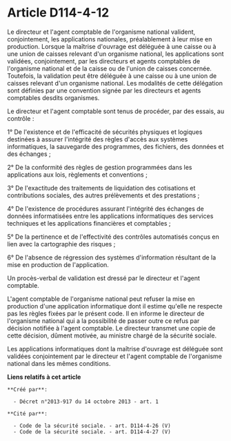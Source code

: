 # Article D114-4-12

Le directeur et l'agent comptable de l'organisme national valident, conjointement, les applications nationales, préalablement
à leur mise en production. Lorsque la maîtrise d'ouvrage est déléguée à une caisse ou à une union de caisses relevant d'un
organisme national, les applications sont validées, conjointement, par les directeurs et agents comptables de l'organisme
national et de la caisse ou de l'union de caisses concernée. Toutefois, la validation peut être déléguée à une caisse ou à
une union de caisses relevant d'un organisme national. Les modalités de cette délégation sont définies par une convention
signée par les directeurs et agents comptables desdits organismes.

Le directeur et l'agent comptable sont tenus de procéder, par des essais, au contrôle :

1° De l'existence et de l'efficacité de sécurités physiques et logiques destinées à assurer l'intégrité des règles d'accès
aux systèmes informatiques, la sauvegarde des programmes, des fichiers, des données et des échanges ;

2° De la conformité des règles de gestion programmées dans les applications aux lois, règlements et conventions ;

3° De l'exactitude des traitements de liquidation des cotisations et contributions sociales, des autres prélèvements et des
prestations ;

4° De l'existence de procédures assurant l'intégrité des échanges de données informatisées entre les applications
informatiques des services techniques et les applications financières et comptables ;

5° De la pertinence et de l'effectivité des contrôles automatisés conçus en lien avec la cartographie des risques ;

6° De l'absence de régression des systèmes d'information résultant de la mise en production de l'application.

Un procès-verbal de validation est dressé par le directeur et l'agent comptable.

L'agent comptable de l'organisme national peut refuser la mise en production d'une application informatique dont il estime
qu'elle ne respecte pas les règles fixées par le présent code. Il en informe le directeur de l'organisme national qui a la
possibilité de passer outre ce refus par décision notifiée à l'agent comptable. Le directeur transmet une copie de cette
décision, dûment motivée, au ministre chargé de la sécurité sociale.

Les applications informatiques dont la maîtrise d'ouvrage est déléguée sont validées conjointement par le directeur et
l'agent comptable de l'organisme national dans les mêmes conditions.

**Liens relatifs à cet article**

	**Créé par**:

	  - Décret n°2013-917 du 14 octobre 2013 - art. 1

	**Cité par**:

	  - Code de la sécurité sociale. - art. D114-4-26 (V)
	  - Code de la sécurité sociale. - art. D114-4-27 (V)
